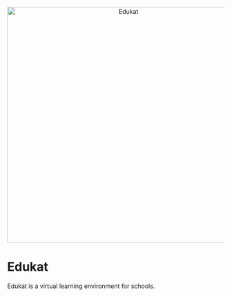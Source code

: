 <p align="center">
  <a href="https://edukat.com.br/">
    <img alt="Edukat" src="https://i.imgur.com/gunMz3G.png" width="546">
  </a>
</p>

# Edukat
Edukat is a virtual learning environment for schools.
